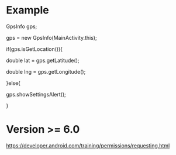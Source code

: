 # Example

GpsInfo gps;

gps = new GpsInfo(MainActivity.this);

if(gps.isGetLocation()){

  double lat = gps.getLatitude();
  
  double lng = gps.getLongitude();
  
}else{

  gps.showSettingsAlert();
  
}


# Version >= 6.0
https://developer.android.com/training/permissions/requesting.html
